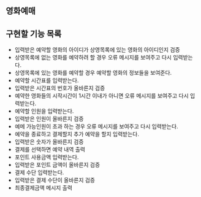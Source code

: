 ## 영화예매

## 구현할 기능 목록
- 입력받은 예약할 영화의 아이디가 상영목록에 있는 영화의 아이디인지 검증
- 상영목록에 없는 영화를 예약하려 할 경우 오류 메시지를 보여주고 다시 입력받는다.
- 상영목록에 있는 영화를 예약할 경우 예약할 영화의 정보들을 보여준다.
- 예약할 시간표를 입력받는다.
- 입력받은 시간표의 번호가 올바른지 검증
- 예약한 영화들의 시작시간이 1시간 이내가 아니면 오류 메시지를 보여주고 다시 입력받는다.
- 예약할 인원을 입력받는다.
- 입력받은 인원이 올바른지 검증
- 예메 가능인원이 초과 하는 경우 오류 메시지를 보여주고 다시 입력받는다.
- 예약을 종료하고 결제할지 추가 예약을 할지 입력받는다.
- 입력받은 숫자가 올바른지 검증
- 결제를 선택하면 예약 내역 출력
- 포인트 사용금액 입력받는다.
- 입력받은 포인트 금액이 올바른지 검증
- 결제 수단 입력받는다.
- 입력받은 결제 수단이 올바른지 검증
- 최종결제금액 메시지 출력